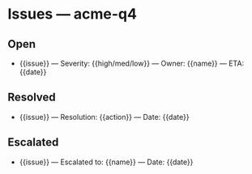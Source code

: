 # Issues — acme-q4

## Open
- {{issue}} — Severity: {{high/med/low}} — Owner: {{name}} — ETA: {{date}}

## Resolved
- {{issue}} — Resolution: {{action}} — Date: {{date}}

## Escalated
- {{issue}} — Escalated to: {{name}} — Date: {{date}}